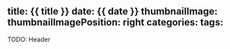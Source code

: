 title: {{ title }}
date: {{ date }}
thumbnailImage: 
thumbnailImagePosition: right 
categories:
tags:
---

TODO: Header

<!--more-->
<!--toc-->